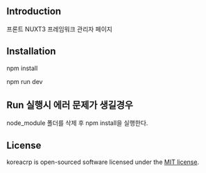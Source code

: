 ## Introduction

프론트 NUXT3 프레임워크 관리자 페이지

## Installation

npm install 

npm run dev

## Run 실행시 에러 문제가 생길경우

node_module 폴더를 삭제 후 npm install을 실행한다.

## License

koreacrp is open-sourced software licensed under the [MIT license](LICENSE.md).
